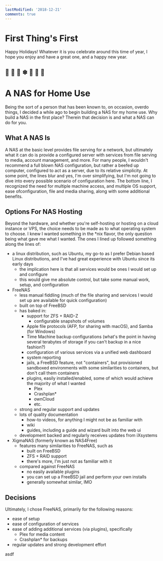```yaml
---
lastModified: '2018-12-21'
comments: true
---
```


# First Thing's First

Happy Holidays! Whatever it is you celebrate around this time of year, I hope you enjoy and have a great one, and a happy new year.

## 🦃 🎅 🎄 ❄ 🎉 🥂 🍾

# A NAS for Home Use

Being the sort of a person that has been known to, on occasion, overdo things, I decided a while ago to begin building a NAS for my home use. Why build a NAS in the first place? Therein that decision is and what a NAS can do for you.

## What A NAS Is

A NAS at the basic level provides file serving for a network, but ultimately what it can do is provide a configured server with services from file serving to media, account management, and more. For many people, I wouldn't recommend a full blown NAS configuration, but rather a beefed up computer, configured to act as a server, due to its relative simplicity. At some point, the lines blur and yes, I'm over simplifying, but I'm not going to dive into every possible scenario of configuration here. The bottom line, I recognized the need for multiple machine access, and multiple OS support, ease ofconfiguration, file and media sharing, along with some additional benefits.

## Options For NAS Hosting

Beyond the hardware, and whether you're self-hosting or hosting on a cloud instance or VPS, the choice needs to be made as to what operating system to choose. I knew I wanted something in the *nix flavor, the only question being what gave me what I wanted. The ones I lined up followed something along the lines of:

- a linux distribution, such as Ubuntu, my go-to as I prefer Debian based Linux distributions, and I've had great experience with Ubuntu since its early days
  - the implication here is that all services would be ones I would set up and configure
  - this would give me absolute control, but take some manual work, setup, and configuration
- FreeNAS
  - less manual fiddling (much of the file sharing and services I would set up are available for quick configuration)
  - built on top of FreeBSD
  - has baked in:
    - support for ZFS + RAID-Z
      - configurable snapshots of volumes
    - Apple file protocols (AFP, for sharing with macOS), and Samba (for Windows)
    - Time Machine backup configurations (what's the point in having several terabytes of storage if you can't backup in a nice fashion?)
    - configuration of various services via a unified web dashboard
    - system reporting
    - jails, a FreeBSD feature, not "containers", but provisioned sandboxed environments with some similarities to containers, but don't call them containers
    - plugins, easily installed/enabled, some of which would achieve the majority of what I wanted
      - Plex
      - Crashplan\*
      - ownCloud
      - etc.
  - strong and regular support and updates
  - lots of quality documentation
    - how-to videos, for anything I might not be as familiar with
    - wiki
    - guides, including a guide and wizard built into the web ui
  - development backed and regularly receives updates from iXsystems
- XigmaNAS (formerly known as NAS4Free)
  - features many similarities to FreeNAS, such as
    - built on FreeBSD
    - ZFS + RAID support
    - there's more, I'm just not as familiar with it
  - compared against FreeNAS
    - no easily available plugins
    - you can set up a FreeBSD jail and perform your own installs
    - generally somewhat similar, IMO

## Decisions

Ultimately, I chose FreeNAS, primarily for the following reasons:

- ease of setup
- ease of configuration of services
- ease of adding additional services (via plugins), specifically
  - Plex for media content
  - Crashplan\* for backups
- regular updates and strong development effort

asdf